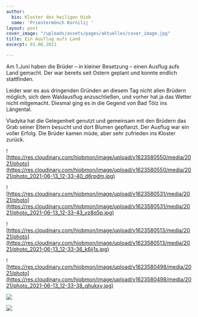 ```yaml
---
author:
  bio: Kloster des heiligen Hiob
  name: 'Priestermönch Kornilij '
layout: post
cover_image: "/uploads/assets/pages/aktuelles/cover_image.jpg"
title: Ein Ausflug aufs Land
excerpt: 01.06.2021

---
```

Am 1.Juni haben die Brüder – in kleiner Besetzung – einen Ausflug aufs Land gemacht. Der war bereits seit Ostern geplant und konnte endlich stattfinden.

Leider war es aus dringenden Gründen an diesem Tag nicht allen Brüdern möglich, sich dem Waldausflug anzuschließen, und vorher hat ja das Wetter nicht mitgemacht. Diesmal ging es in die Gegend von Bad Tölz ins Längental.

Vladyka hat die Gelegenheit genutzt und gemeinsam mit den Brüdern das Grab seiner Eltern besucht und dort Blumen gepflanzt. Der Ausflug war ein voller Erfolg. Die Brüder kamen müde, aber sehr zufrieden ins Kloster zurück.

![https://res.cloudinary.com/hiobmon/image/upload/v1623580550/media/2021/photo](https://res.cloudinary.com/hiobmon/image/upload/v1623580550/media/2021/photo_2021-06-13_12-33-40_d6rpdm.jpg)

![https://res.cloudinary.com/hiobmon/image/upload/v1623580531/media/2021/photo](https://res.cloudinary.com/hiobmon/image/upload/v1623580531/media/2021/photo_2021-06-13_12-33-43_yz8q5p.jpg)

![https://res.cloudinary.com/hiobmon/image/upload/v1623580513/media/2021/photo](https://res.cloudinary.com/hiobmon/image/upload/v1623580513/media/2021/photo_2021-06-13_12-33-36_k6ij1s.jpg)

![https://res.cloudinary.com/hiobmon/image/upload/v1623580498/media/2021/photo](https://res.cloudinary.com/hiobmon/image/upload/v1623580498/media/2021/photo_2021-06-13_12-33-38_ghukxy.jpg)

![](https://res.cloudinary.com/hiobmon/image/upload/v1623580475/media/2021/photo_2021-06-13_12-33-33_mnuxye.jpg)

![](https://res.cloudinary.com/hiobmon/image/upload/v1623580571/media/2021/photo_2021-06-13_12-33-32_tr4qls.jpg)